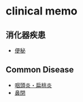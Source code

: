 # clinical memo

## 消化器疾患

* [便秘](./constipation.md)

## Common Disease

* [咽頭炎・扁桃炎](./pharyngitis.md)
* [鼻閉](./congested-nose.md)